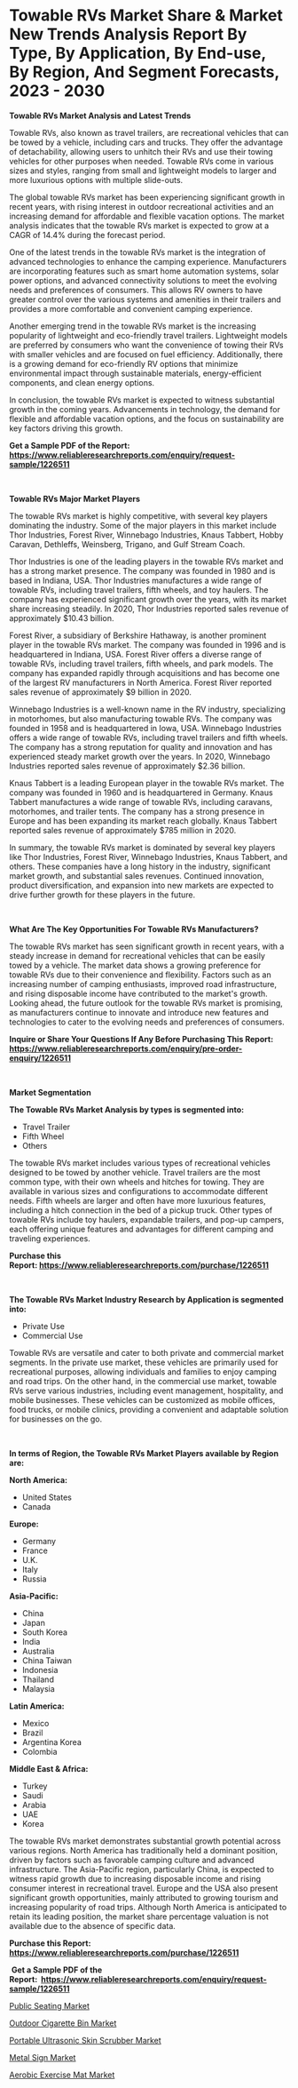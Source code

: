 <p><h1>Towable RVs Market Share & Market New Trends Analysis Report By Type, By Application, By End-use, By Region, And Segment Forecasts, 2023 - 2030</h1></p><p><strong>Towable RVs Market Analysis and Latest Trends</strong></p>
<p><p>Towable RVs, also known as travel trailers, are recreational vehicles that can be towed by a vehicle, including cars and trucks. They offer the advantage of detachability, allowing users to unhitch their RVs and use their towing vehicles for other purposes when needed. Towable RVs come in various sizes and styles, ranging from small and lightweight models to larger and more luxurious options with multiple slide-outs.</p><p>The global towable RVs market has been experiencing significant growth in recent years, with rising interest in outdoor recreational activities and an increasing demand for affordable and flexible vacation options. The market analysis indicates that the towable RVs market is expected to grow at a CAGR of 14.4% during the forecast period.</p><p>One of the latest trends in the towable RVs market is the integration of advanced technologies to enhance the camping experience. Manufacturers are incorporating features such as smart home automation systems, solar power options, and advanced connectivity solutions to meet the evolving needs and preferences of consumers. This allows RV owners to have greater control over the various systems and amenities in their trailers and provides a more comfortable and convenient camping experience.</p><p>Another emerging trend in the towable RVs market is the increasing popularity of lightweight and eco-friendly travel trailers. Lightweight models are preferred by consumers who want the convenience of towing their RVs with smaller vehicles and are focused on fuel efficiency. Additionally, there is a growing demand for eco-friendly RV options that minimize environmental impact through sustainable materials, energy-efficient components, and clean energy options.</p><p>In conclusion, the towable RVs market is expected to witness substantial growth in the coming years. Advancements in technology, the demand for flexible and affordable vacation options, and the focus on sustainability are key factors driving this growth.</p></p>
<p><strong>Get a Sample PDF of the Report:&nbsp; <a href="https://www.reliableresearchreports.com/enquiry/request-sample/1226511">https://www.reliableresearchreports.com/enquiry/request-sample/1226511</a></strong></p>
<p>&nbsp;</p>
<p><strong>Towable RVs Major Market Players</strong></p>
<p><p>The towable RVs market is highly competitive, with several key players dominating the industry. Some of the major players in this market include Thor Industries, Forest River, Winnebago Industries, Knaus Tabbert, Hobby Caravan, Dethleffs, Weinsberg, Trigano, and Gulf Stream Coach. </p><p>Thor Industries is one of the leading players in the towable RVs market and has a strong market presence. The company was founded in 1980 and is based in Indiana, USA. Thor Industries manufactures a wide range of towable RVs, including travel trailers, fifth wheels, and toy haulers. The company has experienced significant growth over the years, with its market share increasing steadily. In 2020, Thor Industries reported sales revenue of approximately $10.43 billion.</p><p>Forest River, a subsidiary of Berkshire Hathaway, is another prominent player in the towable RVs market. The company was founded in 1996 and is headquartered in Indiana, USA. Forest River offers a diverse range of towable RVs, including travel trailers, fifth wheels, and park models. The company has expanded rapidly through acquisitions and has become one of the largest RV manufacturers in North America. Forest River reported sales revenue of approximately $9 billion in 2020.</p><p>Winnebago Industries is a well-known name in the RV industry, specializing in motorhomes, but also manufacturing towable RVs. The company was founded in 1958 and is headquartered in Iowa, USA. Winnebago Industries offers a wide range of towable RVs, including travel trailers and fifth wheels. The company has a strong reputation for quality and innovation and has experienced steady market growth over the years. In 2020, Winnebago Industries reported sales revenue of approximately $2.36 billion.</p><p>Knaus Tabbert is a leading European player in the towable RVs market. The company was founded in 1960 and is headquartered in Germany. Knaus Tabbert manufactures a wide range of towable RVs, including caravans, motorhomes, and trailer tents. The company has a strong presence in Europe and has been expanding its market reach globally. Knaus Tabbert reported sales revenue of approximately $785 million in 2020.</p><p>In summary, the towable RVs market is dominated by several key players like Thor Industries, Forest River, Winnebago Industries, Knaus Tabbert, and others. These companies have a long history in the industry, significant market growth, and substantial sales revenues. Continued innovation, product diversification, and expansion into new markets are expected to drive further growth for these players in the future.</p></p>
<p>&nbsp;</p>
<p><strong>What Are The Key Opportunities For Towable RVs Manufacturers?</strong></p>
<p><p>The towable RVs market has seen significant growth in recent years, with a steady increase in demand for recreational vehicles that can be easily towed by a vehicle. The market data shows a growing preference for towable RVs due to their convenience and flexibility. Factors such as an increasing number of camping enthusiasts, improved road infrastructure, and rising disposable income have contributed to the market's growth. Looking ahead, the future outlook for the towable RVs market is promising, as manufacturers continue to innovate and introduce new features and technologies to cater to the evolving needs and preferences of consumers.</p></p>
<p><strong>Inquire or Share Your Questions If Any Before Purchasing This Report: <a href="https://www.reliableresearchreports.com/enquiry/pre-order-enquiry/1226511">https://www.reliableresearchreports.com/enquiry/pre-order-enquiry/1226511</a></strong></p>
<p>&nbsp;</p>
<p><strong>Market Segmentation</strong></p>
<p><strong>The Towable RVs Market Analysis by types is segmented into:</strong></p>
<p><ul><li>Travel Trailer</li><li>Fifth Wheel</li><li>Others</li></ul></p>
<p><p>The towable RVs market includes various types of recreational vehicles designed to be towed by another vehicle. Travel trailers are the most common type, with their own wheels and hitches for towing. They are available in various sizes and configurations to accommodate different needs. Fifth wheels are larger and often have more luxurious features, including a hitch connection in the bed of a pickup truck. Other types of towable RVs include toy haulers, expandable trailers, and pop-up campers, each offering unique features and advantages for different camping and traveling experiences.</p></p>
<p><strong>Purchase this Report:&nbsp;<a href="https://www.reliableresearchreports.com/purchase/1226511">https://www.reliableresearchreports.com/purchase/1226511</a></strong></p>
<p>&nbsp;</p>
<p><strong>The Towable RVs Market Industry Research by Application is segmented into:</strong></p>
<p><ul><li>Private Use</li><li>Commercial Use</li></ul></p>
<p><p>Towable RVs are versatile and cater to both private and commercial market segments. In the private use market, these vehicles are primarily used for recreational purposes, allowing individuals and families to enjoy camping and road trips. On the other hand, in the commercial use market, towable RVs serve various industries, including event management, hospitality, and mobile businesses. These vehicles can be customized as mobile offices, food trucks, or mobile clinics, providing a convenient and adaptable solution for businesses on the go.</p></p>
<p>&nbsp;</p>
<p><strong>In terms of Region, the Towable RVs Market Players available by Region are:</strong></p>
<p>
    <p> <strong> North America: </strong>
        <ul>
            <li>United States</li>
            <li>Canada</li>
        </ul>
        </p> 
    <p> <strong> Europe: </strong>
        <ul>
            <li>Germany</li>
            <li>France</li>
            <li>U.K.</li>
            <li>Italy</li>
            <li>Russia</li>
        </ul>
        </p> 
    <p> <strong> Asia-Pacific: </strong>
        <ul>
            <li>China</li>
            <li>Japan</li>
            <li>South Korea</li>
            <li>India</li>
            <li>Australia</li>
            <li>China Taiwan</li>
            <li>Indonesia</li>
            <li>Thailand</li>
            <li>Malaysia</li>
        </ul>
        </p> 
    <p> <strong> Latin America: </strong>
        <ul>
            <li>Mexico</li>
            <li>Brazil</li>
            <li>Argentina Korea</li>
            <li>Colombia</li>
        </ul>
        </p> 
    <p> <strong> Middle East & Africa: </strong>
        <ul>
            <li>Turkey</li>
            <li>Saudi</li>
            <li>Arabia</li>
            <li>UAE</li>
            <li>Korea</li>
        </ul>
    </p>
    </p>
<p><p>The towable RVs market demonstrates substantial growth potential across various regions. North America has traditionally held a dominant position, driven by factors such as favorable camping culture and advanced infrastructure. The Asia-Pacific region, particularly China, is expected to witness rapid growth due to increasing disposable income and rising consumer interest in recreational travel. Europe and the USA also present significant growth opportunities, mainly attributed to growing tourism and increasing popularity of road trips. Although North America is anticipated to retain its leading position, the market share percentage valuation is not available due to the absence of specific data.</p></p>
<p><strong>Purchase this Report: <a href="https://www.reliableresearchreports.com/purchase/1226511">https://www.reliableresearchreports.com/purchase/1226511</a></strong></p>
<p>&nbsp;<strong>Get a Sample PDF of the Report:&nbsp;&nbsp;<a href="https://www.reliableresearchreports.com/enquiry/request-sample/1226511">https://www.reliableresearchreports.com/enquiry/request-sample/1226511</a></strong></p>
<p><strong></strong></p>
<p><p><a href="https://medium.com/@noewwade60/public-seating-market-analysis-its-cagr-market-segmentation-and-global-industry-overview-e8195fc3fed1">Public Seating Market</a></p><p><a href="https://medium.com/@wadeodinnn745/outdoor-cigarette-bin-market-size-and-market-trends-complete-industry-overview-2023-to-2030-eb2aed8f9827">Outdoor Cigarette Bin Market</a></p><p><a href="https://medium.com/@kiannoel89776554/portable-ultrasonic-skin-scrubber-market-size-cagr-trends-2024-2030-5b24929927c2">Portable Ultrasonic Skin Scrubber Market</a></p><p><a href="https://medium.com/@allelee654/metal-sign-market-size-and-market-trends-complete-industry-overview-2023-to-2030-9f11c144e652">Metal Sign Market</a></p><p><a href="https://medium.com/@ziansann43365/aerobic-exercise-mat-market-report-reveals-the-latest-trends-and-growth-opportunities-of-this-12295749ae6d">Aerobic Exercise Mat Market</a></p></p>